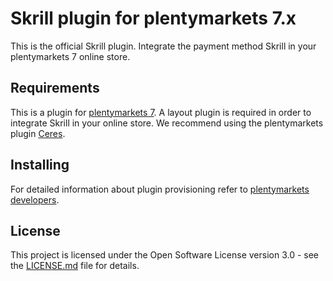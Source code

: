 # Skrill plugin for plentymarkets 7.x

This is the official Skrill plugin. Integrate the payment method Skrill in your plentymarkets 7 online store.

## Requirements

This is a plugin for [plentymarkets 7](https://www.plentymarkets.com). A layout plugin is required in order to integrate Skrill in your online store. We recommend using the plentymarkets plugin [Ceres](https://github.com/plentymarkets/plugin-ceres).

## Installing

For detailed information about plugin provisioning refer to [plentymarkets developers](https://developers.plentymarkets.com/dev-doc/basics#plugin-provisioning).

## License

This project is licensed under the Open Software License version 3.0 - see the [LICENSE.md](/LICENSE.md) file for details.
